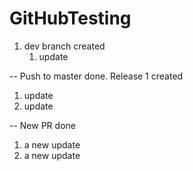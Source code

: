 # GitHubTesting

1. dev branch created
   1. update

-- Push to master done. Release 1 created

   1. update
   1. update


-- New PR done

   1. a new update
   1. a new update
